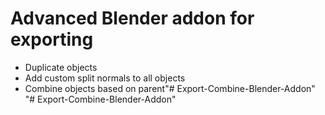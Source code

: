 # Advanced Blender addon for exporting

*   Duplicate objects
*   Add custom split normals to all objects
*   Combine objects based on parent"# Export-Combine-Blender-Addon" 
"# Export-Combine-Blender-Addon" 
